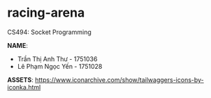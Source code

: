 # racing-arena
CS494: Socket Programming

**NAME**:
* Trần Thị Anh Thư - 1751036
* Lê Phạm Ngọc Yến - 1751028

**ASSETS**: https://www.iconarchive.com/show/tailwaggers-icons-by-iconka.html